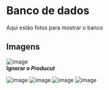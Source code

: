 # Banco de dados

Aqui estão fotos para mostrar o banco

## Imagens

![image](https://github.com/user-attachments/assets/a4b452d0-2a5b-4762-be62-0b5d3abb159f)
<br>
**Ignorar o  _Producut_**

![image](https://github.com/user-attachments/assets/63d19eb3-4132-4432-b2ac-32f739ef5cbf)
![image](https://github.com/user-attachments/assets/6e5f86dd-4adc-4e3a-8caa-5386bad01dcc)
![image](https://github.com/user-attachments/assets/9e17b19d-aa0e-4626-9dc3-90fc755b04fa)
![image](https://github.com/user-attachments/assets/c57c055e-93eb-4c23-942a-02c1742fd610)

